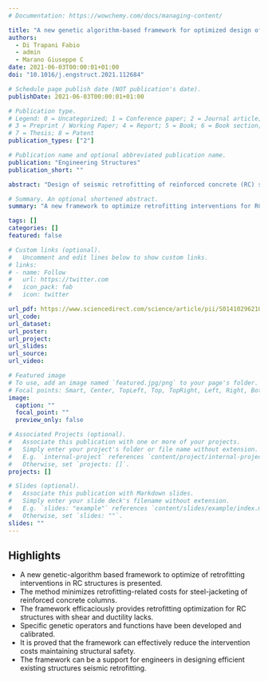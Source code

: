 ```yaml
---
# Documentation: https://wowchemy.com/docs/managing-content/

title: "A new genetic algorithm-based framework for optimized design of steel-jacketing retrofitting in shear-critical and ductility-critical RC frame structures"
authors:
  - Di Trapani Fabio
  - admin
  - Marano Giuseppe C
date: 2021-06-03T00:00:01+01:00
doi: "10.1016/j.engstruct.2021.112684"

# Schedule page publish date (NOT publication's date).
publishDate: 2021-06-03T00:00:01+01:00

# Publication type.
# Legend: 0 = Uncategorized; 1 = Conference paper; 2 = Journal article;
# 3 = Preprint / Working Paper; 4 = Report; 5 = Book; 6 = Book section;
# 7 = Thesis; 8 = Patent
publication_types: ["2"]

# Publication name and optional abbreviated publication name.
publication: "Engineering Structures"
publication_short: ""

abstract: "Design of seismic retrofitting of reinforced concrete (RC) structures compares structural safety on the one hand, and costs on the other. Steel-jacketing (SJ) is a very common and effective retrofitting technique, used to provide additional ductility and shear capacity to concrete members. However, its application is associated with significant invasiveness and noticeable economical and downtime costs limiting its sustainability. In this paper a new specific optimization framework addressing the minimization of seismic retrofitting-related costs is developed and presented. A new genetic algorithm routine is defined by developing modified genetic operators capable of addressing retrofitting optimization both for RC structures with ductility-critical and shear-critical RC columns, including additional shear demand due to infill-frame interaction. The framework provides the position of the column to retrofit and amount of steel-jacketing reinforcement so that the intervention costs are minimized. Applications of the framework are finally proposed with different case study structures. Results will show that the proposed approach is sufficiently general and robust to handle structural configuration having significantly different structural deficiencies and also that sustainability of retrofitting intervention is achievable by means of artificial intelligence aided optimization."

# Summary. An optional shortened abstract.
summary: "A new framework to optimize retrofitting interventions for RC structures with shear and ductility lacks."

tags: []
categories: []
featured: false

# Custom links (optional).
#   Uncomment and edit lines below to show custom links.
# links:
# - name: Follow
#   url: https://twitter.com
#   icon_pack: fab
#   icon: twitter

url_pdf: https://www.sciencedirect.com/science/article/pii/S0141029621008348
url_code:
url_dataset:
url_poster:
url_project:
url_slides:
url_source:
url_video:

# Featured image
# To use, add an image named `featured.jpg/png` to your page's folder. 
# Focal points: Smart, Center, TopLeft, Top, TopRight, Left, Right, BottomLeft, Bottom, BottomRight.
image:
  caption: ""
  focal_point: ""
  preview_only: false

# Associated Projects (optional).
#   Associate this publication with one or more of your projects.
#   Simply enter your project's folder or file name without extension.
#   E.g. `internal-project` references `content/project/internal-project/index.md`.
#   Otherwise, set `projects: []`.
projects: []

# Slides (optional).
#   Associate this publication with Markdown slides.
#   Simply enter your slide deck's filename without extension.
#   E.g. `slides: "example"` references `content/slides/example/index.md`.
#   Otherwise, set `slides: ""`.
slides: ""
---
```




## **Highlights**

* A new genetic-algorithm based framework to optimize of retrofitting interventions in RC structures is presented.
* The method minimizes retrofitting-related costs for steel-jacketing of reinforced concrete columns.
* The framework efficaciously provides retrofitting optimization for RC structures with shear and ductility lacks.
* Specific genetic operators and functions have been developed and calibrated.
* It is proved that the framework can effectively reduce the intervention costs maintaining structural safety.
* The framework can be a support for engineers in designing efficient existing structures seismic retrofitting.
